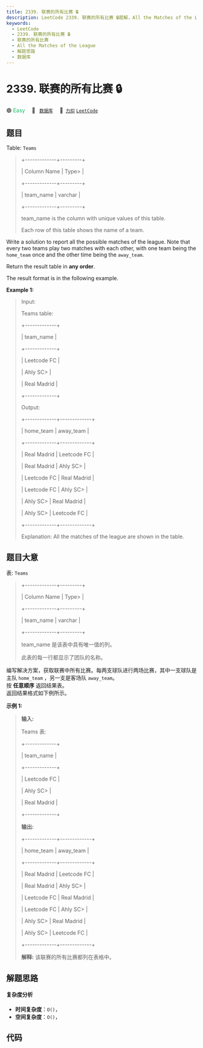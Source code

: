 ```yaml
---
title: 2339. 联赛的所有比赛 🔒
description: LeetCode 2339. 联赛的所有比赛 🔒题解，All the Matches of the League，包含解题思路、复杂度分析以及完整的 JavaScript 代码实现。
keywords:
  - LeetCode
  - 2339. 联赛的所有比赛 🔒
  - 联赛的所有比赛
  - All the Matches of the League
  - 解题思路
  - 数据库
---
```


# 2339. 联赛的所有比赛 🔒

🟢 <font color=#15bd66>Easy</font>&emsp; 🔖&ensp; [`数据库`](/tag/database.md)&emsp; 🔗&ensp;[`力扣`](https://leetcode.cn/problems/all-the-matches-of-the-league) [`LeetCode`](https://leetcode.com/problems/all-the-matches-of-the-league)

## 题目

Table: `Teams`

> 
> 
> 
> 
> 
> +-------------+---------+
> 
> | Column Name | Type> 
> |
> 
> +-------------+---------+
> 
> | team_name   | varchar |
> 
> +-------------+---------+
> 
> team_name is the column with unique values of this table.
> 
> Each row of this table shows the name of a team.
> 
> 



Write a solution to report all the possible matches of the league. Note that
every two teams play two matches with each other, with one team being the
`home_team` once and the other time being the `away_team`.

Return the result table in **any order**.

The result format is in the following example.



**Example 1:**

> Input: 
> 
> Teams table:
> 
> +-------------+
> 
> | team_name   |
> 
> +-------------+
> 
> | Leetcode FC |
> 
> | Ahly SC> 
>  |
> 
> | Real Madrid |
> 
> +-------------+
> 
> Output: 
> 
> +-------------+-------------+
> 
> | home_team   | away_team   |
> 
> +-------------+-------------+
> 
> | Real Madrid | Leetcode FC |
> 
> | Real Madrid | Ahly SC> 
>  |
> 
> | Leetcode FC | Real Madrid |
> 
> | Leetcode FC | Ahly SC> 
>  |
> 
> | Ahly SC> 
>  | Real Madrid |
> 
> | Ahly SC> 
>  | Leetcode FC |
> 
> +-------------+-------------+
> 
> Explanation: All the matches of the league are shown in the table.
> 
> 


## 题目大意

表: `Teams`

> 
> 
> 
> 
> 
> +-------------+---------+
> 
> | Column Name | Type> 
> |
> 
> +-------------+---------+
> 
> | team_name   | varchar |
> 
> +-------------+---------+
> 
> team_name 是该表中具有唯一值的列。
> 
> 此表的每一行都显示了团队的名称。
> 
> 



编写解决方案，获取联赛中所有比赛。每两支球队进行两场比赛，其中一支球队是主队 `home_team` ，另一支是客场队 `away_team`。  
按 **任意顺序** 返回结果表。  
返回结果格式如下例所示。



**示例 1:**

> 
> 
> 
> 
> 
> **输入:** 
> 
> Teams 表:
> 
> +-------------+
> 
> | team_name   |
> 
> +-------------+
> 
> | Leetcode FC |
> 
> | Ahly SC> 
>  |
> 
> | Real Madrid |
> 
> +-------------+
> 
> **输出:** 
> 
> +-------------+-------------+
> 
> | home_team   | away_team   |
> 
> +-------------+-------------+
> 
> | Real Madrid | Leetcode FC |
> 
> | Real Madrid | Ahly SC> 
>  |
> 
> | Leetcode FC | Real Madrid |
> 
> | Leetcode FC | Ahly SC> 
>  |
> 
> | Ahly SC> 
>  | Real Madrid |
> 
> | Ahly SC> 
>  | Leetcode FC |
> 
> +-------------+-------------+
> 
> **解释:** 该联赛的所有比赛都列在表格中。
> 
> 


## 解题思路

#### 复杂度分析

- **时间复杂度**：`O()`，
- **空间复杂度**：`O()`，

## 代码

```javascript

```